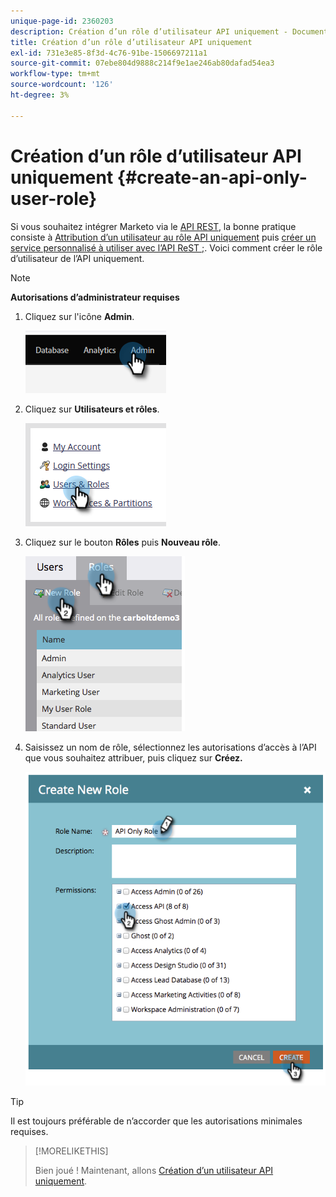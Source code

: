 ```yaml
---
unique-page-id: 2360203
description: Création d’un rôle d’utilisateur API uniquement - Documents Marketo - Documentation du produit
title: Création d’un rôle d’utilisateur API uniquement
exl-id: 731e3e85-8f3d-4c76-91be-1506697211a1
source-git-commit: 07ebe804d9888c214f9e1ae246ab80dafad54ea3
workflow-type: tm+mt
source-wordcount: '126'
ht-degree: 3%

---
```


# Création d’un rôle d’utilisateur API uniquement {#create-an-api-only-user-role}

Si vous souhaitez intégrer Marketo via le [API REST](https://developers.marketo.com/documentation/rest/), la bonne pratique consiste à [Attribution d’un utilisateur au rôle API uniquement](/help/marketo/product-docs/administration/users-and-roles/create-an-api-only-user.md) puis [créer un service personnalisé à utiliser avec l’API ReST ;](/help/marketo/product-docs/administration/additional-integrations/create-a-custom-service-for-use-with-rest-api.md). Voici comment créer le rôle d’utilisateur de l’API uniquement.

>[!NOTE]
>
>**Autorisations d’administrateur requises**

1. Cliquez sur l&#39;icône **Admin**.

   ![](assets/create-an-api-only-user-role-1.png)

1. Cliquez sur **Utilisateurs et rôles**.

   ![](assets/create-an-api-only-user-role-2.png)

1. Cliquez sur le bouton **Rôles** puis **Nouveau rôle**.

   ![](assets/create-an-api-only-user-role-3.png)

1. Saisissez un nom de rôle, sélectionnez les autorisations d’accès à l’API que vous souhaitez attribuer, puis cliquez sur **Créez.**

   ![](assets/create-an-api-only-user-role-4.png)

>[!TIP]
>
>Il est toujours préférable de n’accorder que les autorisations minimales requises.

>[!MORELIKETHIS]
>
>Bien joué ! Maintenant, allons [Création d’un utilisateur API uniquement](/help/marketo/product-docs/administration/users-and-roles/create-an-api-only-user.md).
